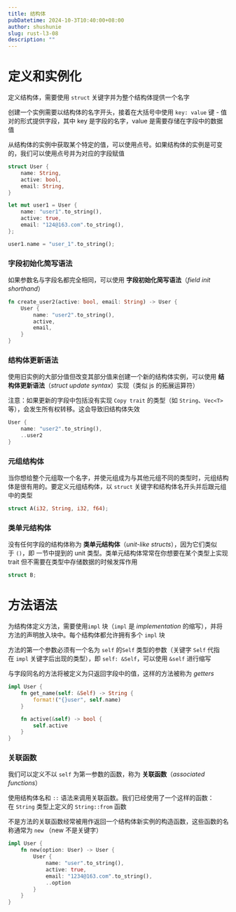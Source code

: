 ```yaml
---
title: 结构体
pubDatetime: 2024-10-3T10:40:00+08:00
author: shushunie
slug: rust-l3-08
description: ""
---
```


# 定义和实例化

定义结构体，需要使用 `struct` 关键字并为整个结构体提供一个名字

创建一个实例需要以结构体的名字开头，接着在大括号中使用 `key: value` 键 - 值对的形式提供字段，其中 key 是字段的名字，value 是需要存储在字段中的数据值

从结构体的实例中获取某个特定的值，可以使用点号。如果结构体的实例是可变的，我们可以使用点号并为对应的字段赋值

```rust
struct User {
    name: String,
    active: bool,
    email: String,
}

let mut user1 = User {
    name: "user1".to_string(),
    active: true,
    email: "124@163.com".to_string(),
};

user1.name = "user_1".to_string();
```

### 字段初始化简写语法

如果参数名与字段名都完全相同，可以使用 **字段初始化简写语法**（_field init shorthand_）

```rust
fn create_user2(active: bool, email: String) -> User {
    User {
        name: "user2".to_string(),
        active,
        email,
    }
}
```

### 结构体更新语法

使用旧实例的大部分值但改变其部分值来创建一个新的结构体实例，可以使用 **结构体更新语法**（_struct update syntax_）实现（类似 js 的拓展运算符）

注意：如果更新的字段中包括没有实现 `Copy trait` 的类型（如 `String`、`Vec<T>` 等），会发生所有权转移。这会导致旧结构体失效

```rust
User {
    name: "user2".to_string(),
    ..user2
}
```

### 元组结构体

当你想给整个元组取一个名字，并使元组成为与其他元组不同的类型时，元组结构体是很有用的。要定义元组结构体，以 `struct` 关键字和结构体名开头并后跟元组中的类型

```rust
struct A(i32, String, i32, f64);
```

### 类单元结构体

没有任何字段的结构体称为 **类单元结构体**（_unit-like structs_），因为它们类似于 `()`，即 一节中提到的 unit 类型。类单元结构体常常在你想要在某个类型上实现 trait 但不需要在类型中存储数据的时候发挥作用

```rust
struct B;
```

# 方法语法

为结构体定义方法，需要使用`impl` 块（`impl` 是 *implementation* 的缩写），并将方法的声明放入块中。每个结构体都允许拥有多个 `impl` 块

方法的第一个参数必须有一个名为 `self` 的`Self` 类型的参数（关键字 `Self` 代指在 `impl` 关键字后出现的类型），即 `self: &Self`，可以使用 `&self` 进行缩写

与字段同名的方法将被定义为只返回字段中的值，这样的方法被称为 *getters*

```rust
impl User {
    fn get_name(self: &Self) -> String {
        format!("{}user", self.name)
    }

    fn active(&self) -> bool {
        self.active
    }
}
```

### 关联函数

我们可以定义不以 `self` 为第一参数的函数，称为 **关联函数**（_associated functions_）

使用结构体名和 `::` 语法来调用关联函数。我们已经使用了一个这样的函数：在 `String` 类型上定义的 `String::from` 函数

不是方法的关联函数经常被用作返回一个结构体新实例的构造函数，这些函数的名称通常为 `new` （new 不是关键字）

```rust
impl User {
    fn new(option: User) -> User {
        User {
            name: "user".to_string(),
            active: true,
            email: "1234@163.com".to_string(),
            ..option
        }
    }
}
```
